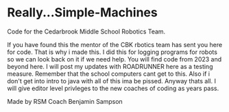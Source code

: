 # Really...Simple-Machines
Code for the Cedarbrook Middle School Robotics Team.

If you have found this the mentor of the CBK rbotics team has sent you here for code. That is why i made this. I did this for logging programs for robots so we can look back on it if we need help. You will find code from 2023 and beyond here. I will post my updates with ROADRUNNER here as a testing measure. Remember that the school computers cant get to this. Also if i don't get into intro to java with all of this ima be pissed. Anyway thats all. I will give editor level privleges to the new coaches of coding as years pass.

Made by RSM Coach Benjamin Sampson
